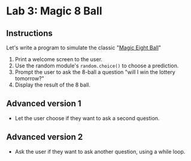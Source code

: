 # Lab 3: Magic 8 Ball


## Instructions

Let's write a program to simulate the classic "[Magic Eight Ball](https://en.wikipedia.org/wiki/Magic_8-Ball)"

1. Print a welcome screen to the user.
2. Use the random module's `random.choice()` to choose a prediction.
3. Prompt the user to ask the 8-ball a question "will I win the lottery tomorrow?"
5. Display the result of the 8 ball.


## Advanced version 1

- Let the user choose if they want to ask a second question.

## Advanced version 2

- Ask the user if they want to ask another question, using a while loop.


